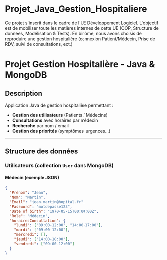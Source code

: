 # Projet_Java_Gestion_Hospitaliere
Ce projet s'inscrit dans le cadre de l'UE Développement Logiciel. L'objectif est de mobiliser toute les matières internes de cette UE (OOP, Structure de données, Modélisation &amp; Tests). En binôme, nous avons choisis de reproduire une gestion hospitalière (connexion Patient/Médecin, Prise de RDV, suivi de consultations, ect.)

# Projet Gestion Hospitalière - Java & MongoDB

## Description

Application Java de gestion hospitalière permettant :
- **Gestion des utilisateurs** (Patients / Médecins)
- **Consultations** avec horaires par médecin
- **Recherche** par nom / email
- **Gestion des priorités** (symptômes, urgences...)

---

## Structure des données

### Utilisateurs (collection `User` dans MongoDB)

#### Médecin (exemple JSON)
```json
{
  "Prénom": "Jean",
  "Nom": "Martin",
  "Email": "jean.martin@hopital.fr",
  "Password": "motdepasse123",
  "Date of birth": "1970-05-15T00:00:00Z",
  "Role": "Médecin",
  "horairesConsultation": {
    "lundi": ["09:00-12:00", "14:00-17:00"],
    "mardi": ["09:00-12:00"],
    "mercredi": [],
    "jeudi": ["14:00-18:00"],
    "vendredi": ["09:00-12:00"]
  }
}

